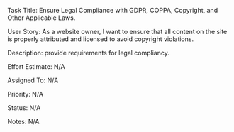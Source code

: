 Task Title: Ensure Legal Compliance with GDPR, COPPA, Copyright, and Other Applicable Laws.

User Story: As a website owner, I want to ensure that all content on the site is properly attributed and licensed to avoid copyright violations.

Description: provide requirements for legal compliancy.

Effort Estimate: N/A

Assigned To: N/A

Priority: N/A

Status: N/A

Notes: N/A
